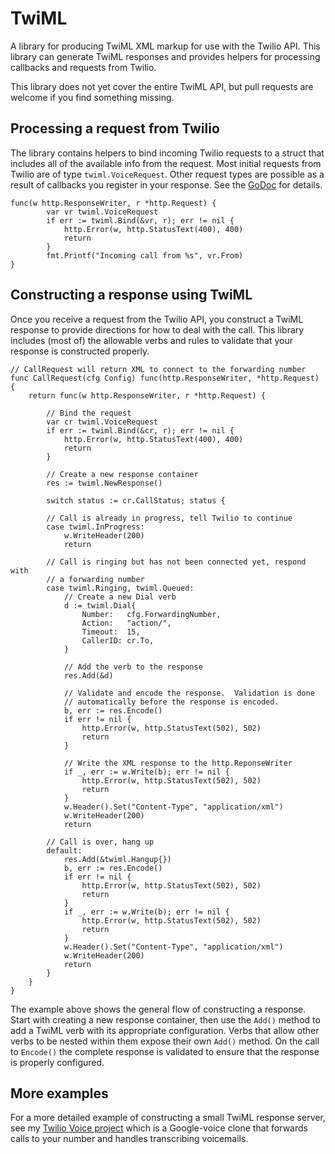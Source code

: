 TwiML
===
A library for producing TwiML XML markup for use with the Twilio API.  This library can generate TwiML responses and provides helpers for processing callbacks and requests from Twilio.

This library does not yet cover the entire TwiML API, but pull requests are welcome if you find something missing.

## Processing a request from Twilio

The library contains helpers to bind incoming Twilio requests to a struct that includes all of the available info from the request.  Most initial requests from Twilio are of type `twiml.VoiceRequest`.  Other request types are possible as a result of callbacks you register in your response.  See the [GoDoc](https://godoc.org/BTBurke/twiml) for details.

```
func(w http.ResponseWriter, r *http.Request) {
		var vr twiml.VoiceRequest
		if err := twiml.Bind(&vr, r); err != nil {
			http.Error(w, http.StatusText(400), 400)
			return
		}
        fmt.Printf("Incoming call from %s", vr.From)
}
```

## Constructing a response using TwiML

Once you receive a request from the Twilio API, you construct a TwiML response to provide directions for how to deal with the call.  This library includes (most of) the allowable verbs and rules to validate that your response is constructed properly.

``` 
// CallRequest will return XML to connect to the forwarding number
func CallRequest(cfg Config) func(http.ResponseWriter, *http.Request) {
	return func(w http.ResponseWriter, r *http.Request) {
		
        // Bind the request
        var cr twiml.VoiceRequest
		if err := twiml.Bind(&cr, r); err != nil {
			http.Error(w, http.StatusText(400), 400)
			return
		}

        // Create a new response container
		res := twiml.NewResponse()

		switch status := cr.CallStatus; status {
		
        // Call is already in progress, tell Twilio to continue
        case twiml.InProgress:
			w.WriteHeader(200)
			return
        
        // Call is ringing but has not been connected yet, respond with
        // a forwarding number
		case twiml.Ringing, twiml.Queued:
			// Create a new Dial verb
            d := twiml.Dial{
				Number:   cfg.ForwardingNumber,
				Action:   "action/",
				Timeout:  15,
				CallerID: cr.To,
			}

            // Add the verb to the response
			res.Add(&d)
			
            // Validate and encode the response.  Validation is done
            // automatically before the response is encoded.
            b, err := res.Encode()
			if err != nil {
				http.Error(w, http.StatusText(502), 502)
				return
			}

            // Write the XML response to the http.ReponseWriter
			if _, err := w.Write(b); err != nil {
				http.Error(w, http.StatusText(502), 502)
				return
			}
			w.Header().Set("Content-Type", "application/xml")
			w.WriteHeader(200)
			return

        // Call is over, hang up
		default:
			res.Add(&twiml.Hangup{})
			b, err := res.Encode()
			if err != nil {
				http.Error(w, http.StatusText(502), 502)
				return
			}
			if _, err := w.Write(b); err != nil {
				http.Error(w, http.StatusText(502), 502)
				return
			}
			w.Header().Set("Content-Type", "application/xml")
			w.WriteHeader(200)
			return
		}
	}
}
```

The example above shows the general flow of constructing a response.  Start with creating a new response container, then use the `Add()` method to add a TwiML verb with its appropriate configuration.  Verbs that allow other verbs to be nested within them expose their own `Add()` method.  On the call to `Encode()` the complete response is validated to ensure that the response is properly configured.

## More examples

For a more detailed example of constructing a small TwiML response server, see my [Twilio Voice project](https://github.com/BTBurke/twilio-voice) which is a Google-voice clone that forwards calls to your number and handles transcribing voicemails.